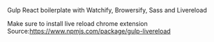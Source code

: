 Gulp React boilerplate with Watchify, Browersify, Sass and Livereload

Make sure to install live reload chrome extension
Source:https://www.npmjs.com/package/gulp-livereload
